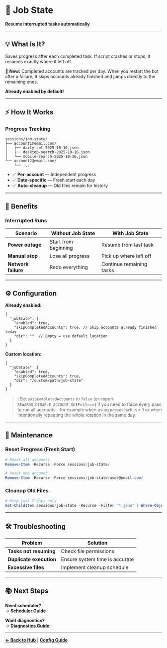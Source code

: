 # 💾 Job State

**Resume interrupted tasks automatically**

---

## 💡 What Is It?

Saves progress after each completed task. If script crashes or stops, it resumes exactly where it left off.

🔁 **New:** Completed accounts are tracked per day. When you restart the bot after a failure, it skips accounts already finished and jumps directly to the remaining ones.

**Already enabled by default!**

---

## ⚡ How It Works

### Progress Tracking

```
sessions/job-state/
├── account1@email.com/
│   ├── daily-set-2025-10-16.json
│   ├── desktop-search-2025-10-16.json
│   └── mobile-search-2025-10-16.json
└── account2@email.com/
    └── ...
```

- ✅ **Per-account** — Independent progress
- ✅ **Date-specific** — Fresh start each day
- ✅ **Auto-cleanup** — Old files remain for history

---

## 🎯 Benefits

### Interrupted Runs

| Scenario | Without Job State | With Job State |
|----------|-------------------|----------------|
| **Power outage** | Start from beginning | Resume from last task |
| **Manual stop** | Lose all progress | Pick up where left off |
| **Network failure** | Redo everything | Continue remaining tasks |

---

## ⚙️ Configuration

**Already enabled:**
```jsonc
{
  "jobState": {
    "enabled": true,
    "skipCompletedAccounts": true, // Skip accounts already finished today
    "dir": ""  // Empty = use default location
  }
}
```

**Custom location:**
```jsonc
{
  "jobState": {
    "enabled": true,
    "skipCompletedAccounts": true,
    "dir": "/custom/path/job-state"
  }
}
```

> ℹ️ Set `skipCompletedAccounts` to `false` (or export `REWARDS_DISABLE_ACCOUNT_SKIP=1`/`true`) if you need to force every pass to run all accounts—for example when using `passesPerRun` > 1 or when intentionally repeating the whole rotation in the same day.

---

## 🧹 Maintenance

### Reset Progress (Fresh Start)

```powershell
# Reset all accounts
Remove-Item -Recurse -Force sessions/job-state/

# Reset one account
Remove-Item -Recurse -Force sessions/job-state/user@email.com/
```

### Cleanup Old Files

```powershell
# Keep last 7 days only
Get-ChildItem sessions/job-state -Recurse -Filter "*.json" | Where-Object {$_.LastWriteTime -lt (Get-Date).AddDays(-7)} | Remove-Item
```

---

## 🛠️ Troubleshooting

| Problem | Solution |
|---------|----------|
| **Tasks not resuming** | Check file permissions |
| **Duplicate execution** | Ensure system time is accurate |
| **Excessive files** | Implement cleanup schedule |

---

## 📚 Next Steps

**Need scheduler?**  
→ **[Scheduler Guide](./schedule.md)**

**Want diagnostics?**  
→ **[Diagnostics Guide](./diagnostics.md)**

---

**[← Back to Hub](./index.md)** | **[Config Guide](./config.md)**
